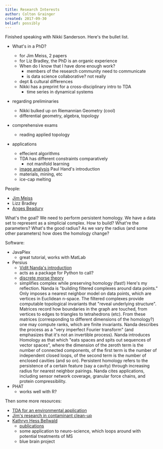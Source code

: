 ```yaml
---
title: Research Interests
author: Colton Grainger
created: 2017-09-30
belief: possibly
---
```


Finished speaking with Nikki Sanderson. Here's the bullet list.

- What's in a PhD?
	- for Jim Meiss, 2 papers
	- for Liz Bradley, the PhD is an organic experience
	- When do I know that I have done enough work?
		- members of the research community need to communicate
		- is data science collaborative? not really
	- dept & cultural differences
	- Nikki has a preprint for a cross-disciplinary intro to TDA
		- time series in dynamical systems

- regarding preliminaries
	- Nikki bulked up on Riemannian Geometry (cool)
	- differential geometry, algebra, topology
- comprehensive exams
	- reading applied topology

- applications
	- effecient algorithms
	- TDA has different constraints comparatively
		- not manifold learning
	- [image analysis](https://youtu.be/GKlcY1bIYDk) Paul Hand's introduction
	- materials, mining, etc
	- ice-cap melting

People:
- [Jim Meiss](http://amath.colorado.edu/faculty/jdm/)
- Lizz Bradley
- [Anges Beadury](https://sites.google.com/view/agnesbeaudry)

What's the goal? We need to perform persistent homology. We have a data set to represent as a simplicial complex. How to build? What're the parameters? What's the good radius? As we vary the radius (and some other parameters) how does the homology change?

Software: 
- JavaPlex
	- great tutorial, works with MatLab
- Persius 
	- [Vidit Nanda's introduction](https://www.youtube.com/watch?v=JqajfI4-WnM)
	- acts as a package for Python to call?
	- [discrete morse theory](https://en.wikipedia.org/wiki/Discrete_Morse_theory)
	- simplifies complex while preserving homology (fast!)
Here's my reflection. Nanda is "building filtered complexes around data points." Only imposes a nearest neighbor model on data points, which are vertices in Euclidean n-space. The filtered complexes provide computable topological invariants that "reveal underlying structure". Matrices record how boundaries in the graph are touched, from vertices to edges to triangles to tetrahedrons (etc). From these matrices (corresponding to different dimensions of the homology?) one may compute ranks, which are finite invariants. Nanda describes the process as a "very imperfect Fourier transform" (and emphasizes that it's not an invertible process). 
Nanda introduces Homology as that which "eats spaces and spits out sequences of vector spaces", where the dimension of the zeroth term is the number of connected components, of the first term is the number of independent closed loops, of the second term is the number of enclosed cavities (and so on).
Persistent homology refers to the persistence of a certain feature (say a cavity) through increasing radius for nearest neighbor pairings. 
Nanda cites applications, including sensor network coverage, granular force chains, and protein compressibility.
- PHAT
	- works well with R?

Then some more resources:
- [TDA for an environmental application](https://link.springer.com/chapter/10.1007/978-3-319-30379-6_22)
- [Jim's research in contaminant clean-up](http://amath.colorado.edu/faculty/jdm/research.html#Groundwater)
- [Kathryn Hess Bellwald](https://hessbellwald-lab.epfl.ch/HessBellwald)
	- [publications](https://hessbellwald-lab.epfl.ch/publications)
	- some application to neuro-science, which loops around with potential treatments of MS
	- blue brain project
